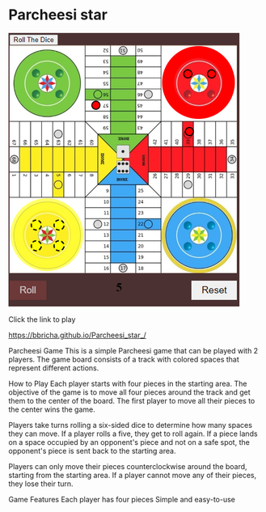 # Parcheesi star
![Parcheesi board](./assets/demo.png)


Click the link to play

https://bbricha.github.io/Parcheesi_star_/

Parcheesi Game
This is a simple Parcheesi game that can be played with 2 players. The game board consists of a track with colored spaces that represent different actions.

How to Play
Each player starts with four pieces in the starting area. The objective of the game is to move all four pieces around the track and get them to the center of the board. The first player to move all their pieces to the center wins the game.

Players take turns rolling a six-sided dice to determine how many spaces they can move. If a player rolls a five, they get to roll again. If a piece lands on a space occupied by an opponent's piece and not on a safe spot, the opponent's piece is sent back to the starting area.

Players can only move their pieces counterclockwise around the board, starting from the starting area. If a player cannot move any of their pieces, they lose their turn.

Game Features
Each player has four pieces
Simple and easy-to-use 
